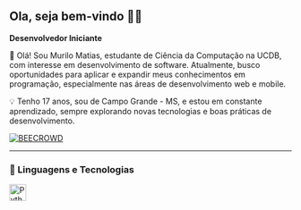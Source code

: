 ## Ola, seja bem-vindo 🐱‍🐉

**Desenvolvedor Iniciante**

👋 Olá!
Sou Murilo Matias, estudante de Ciência da Computação na UCDB, com interesse em desenvolvimento de software. Atualmente, busco oportunidades para aplicar e expandir meus conhecimentos em programação, especialmente nas áreas de desenvolvimento web e mobile.

💡 Tenho 17 anos, sou de Campo Grande - MS, e estou em constante aprendizado, sempre explorando novas tecnologias e boas práticas de desenvolvimento.

<p align="left">
    </a> 
<a href="https://judge.beecrowd.com/en/profile/1156486">
        <img 
            alt="BEECROWD" 
            title="Meu Perfil do BeCrowd" 
            src="https://resources.beecrowd.com.br/judge/img/5.0/logo-beecrowd.png?1635097036"
        />
    <a href="[![](https://leetcard.mwilo.cool/lapor?ext=contest)](https://leetcard.mwilo.cool/lapor?ext=contest)"
        <img 
            alt="LeetCode" 
            title="Meu Perfil do LeetCode" 
            src="https://avatars.githubusercontent.com/u/41718343?s=200&v=4"
        />
    </a>
 </a>
</p>




---

### 🤖 Linguagens e Tecnologias


<img 
    align="left" 
    alt="Python" 
    title="Python"
    width="30px" 
    style="padding-right: 10px;" 
    src="https://cdn.jsdelivr.net/gh/devicons/devicon@latest/icons/python/python-original.svg" 
/>

<br/>
<br/>


